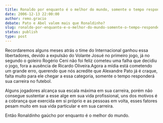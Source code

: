 ```yaml
---
title: Ronaldo por enquanto é o melhor do mundo, somente o tempo responderá sua carreira no futebol de Alexandre Pato
date: 2006-12-13 22:00:00
author: remo.gracio
debate: Pato e Abel valem mais que Ronaldinho?
slug: ronaldo-por-enquanto-e-o-melhor-do-mundo-somente-o-tempo-respondera-sua-carreira-no-futebol-de-alexandre-pato
status: publish 
type: post
---
```


Recordaremos alguns meses atrás o time do Internacional ganhou essa libertadores, devido a expulsão do Volante Josué no primeiro jogo, já no segundo o goleiro Rogério Ceni não foi feliz cometeu uma falha que decidiu o jogo, fora a ausência de Ricardo Oliveira.Agora a mídia está cometendo um grande erro, querendo que nós acredite que Alexandre Pato já é craque, falta muito para ele chegar a essa categoria, somente o tempo responderá sua carreira no futebol.  

Alguns jogadores alcança sua escala máxima em sua carreira, porém não consegue sustentar a esse alge em sua vida profissional, uns dos motivos é a cobrança que exercida em si próprio e as pessoas em volta, esses fatores pesam muito em sua vida particular e em sua carreira.  

Então Ronaldinho gaúcho por enquanto é o melhor do mundo.
